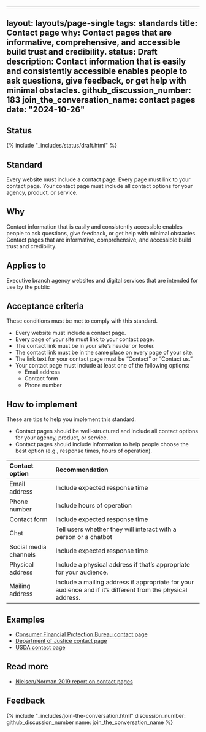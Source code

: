 
---
layout: layouts/page-single
tags: standards
title: Contact page
why: Contact pages that are informative, comprehensive, and accessible build trust and credibility.
status: Draft
description: Contact information that is easily and consistently accessible enables people to ask questions, give feedback, or get help with minimal obstacles. 
github_discussion_number: 183
join_the_conversation_name: contact pages
date: "2024-10-26"
---

## Status

{% include "_includes/status/draft.html" %}

## Standard

Every website must include a contact page. Every page must link to your contact page. Your contact page must include all contact options for your agency, product, or service.

## Why

Contact information that is easily and consistently accessible enables people to ask questions, give feedback, or get help with minimal obstacles. Contact pages that are informative, comprehensive, and accessible build trust and credibility.

## Applies to

Executive branch agency websites and digital services that are intended for use by the public

## Acceptance criteria

These conditions must be met to comply with this standard.

- Every website must include a contact page.
- Every page of your site must link to your contact page.
- The contact link must be in your site’s header or footer.
- The contact link must be in the same place on every page of your site.
- The link text for your contact page must be “Contact” or “Contact us.”
- Your contact page must include at least one of the following options:
  - Email address
  - Contact form
  - Phone number


## How to implement

These are tips to help you implement this standard.

- Contact pages should be well-structured and include all contact options for your agency, product, or service.
- Contact pages should include information to help people choose the best option (e.g., response times, hours of operation).

| Contact option | Recommendation | 
| :-------- | :------- |
| Email address| Include expected response time | 
| Phone number| Include hours of operation | 
| Contact form | Include expected response time | 
| Chat | Tell users whether they will interact with a person or a chatbot | 
| Social media channels | Include expected response time | 
| Physical address | Include a physical address if that’s appropriate for your audience. |
| Mailing address | Include a mailing address if appropriate for your audience and if it’s different from the physical address. | 

## Examples

- [Consumer Financial Protection Bureau contact page](https://www.consumerfinance.gov/about-us/contact-us/)
- [Department of Justice contact page](https://www.justice.gov/contact-us)
- [USDA contact page](https://ask.usda.gov/s/contactsupport)


## Read more

- [Nielsen/Norman 2019 report on contact pages](https://www.nngroup.com/articles/contact-us-pages/)

## Feedback

{% include "_includes/join-the-conversation.html" discussion_number: github_discussion_number name: join_the_conversation_name %}
